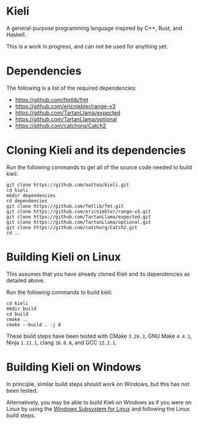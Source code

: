 # Kieli
A general-purpose programming language inspired by C++, Rust, and Haskell.

This is a work in progress, and can not be used for anything yet.

# Dependencies

The following is a list of the required dependencies:

* https://github.com/fmtlib/fmt
* https://github.com/ericniebler/range-v3
* https://github.com/TartanLlama/expected
* https://github.com/TartanLlama/optional
* https://github.com/catchorg/Catch2

# Cloning Kieli and its dependencies

Run the following commands to get all of the source code needed to build kieli:

```Shell
git clone https://github.com/aattoa/kieli.git
cd kieli
mkdir dependencies
cd dependencies
git clone https://github.com/fmtlib/fmt.git
git clone https://github.com/ericniebler/range-v3.git
git clone https://github.com/TartanLlama/expected.git
git clone https://github.com/TartanLlama/optional.git
git clone https://github.com/catchorg/Catch2.git
cd ..
```

# Building Kieli on Linux

This assumes that you have already cloned Kieli and its dependencies as detailed above.

Run the following commands to build kieli:

```Shell
cd kieli
mkdir build
cd build
cmake ..
cmake --build . -j 8
```

These build steps have been tested with CMake `3.26.3`, GNU Make `4.4.1`, Ninja `1.11.1`, clang `16.0.0`, and GCC `12.2.1`.

# Building Kieli on Windows

In principle, similar build steps should work on Windows, but this has not been tested.

Alternatively, you may be able to build Kieli on Windows as if you were on Linux by using the [Windows Subsystem for Linux](https://learn.microsoft.com/en-us/windows/wsl/install) and following the Linux build steps.
